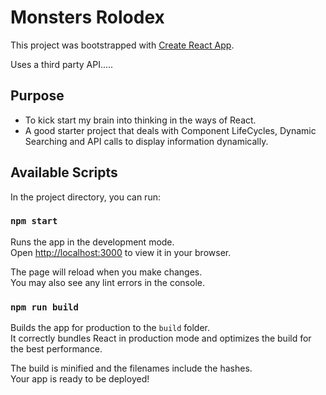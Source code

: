 # Monsters Rolodex

This project was bootstrapped with [Create React App](https://github.com/facebook/create-react-app).

Uses a third party API.....

## Purpose
- To kick start my brain into thinking in the ways of React. 
- A good starter project that deals with Component LifeCycles, Dynamic Searching and API calls to display information dynamically.
## Available Scripts

In the project directory, you can run:

### `npm start`

Runs the app in the development mode.\
Open [http://localhost:3000](http://localhost:3000) to view it in your browser.

The page will reload when you make changes.\
You may also see any lint errors in the console.

### `npm run build`

Builds the app for production to the `build` folder.\
It correctly bundles React in production mode and optimizes the build for the best performance.

The build is minified and the filenames include the hashes.\
Your app is ready to be deployed!


